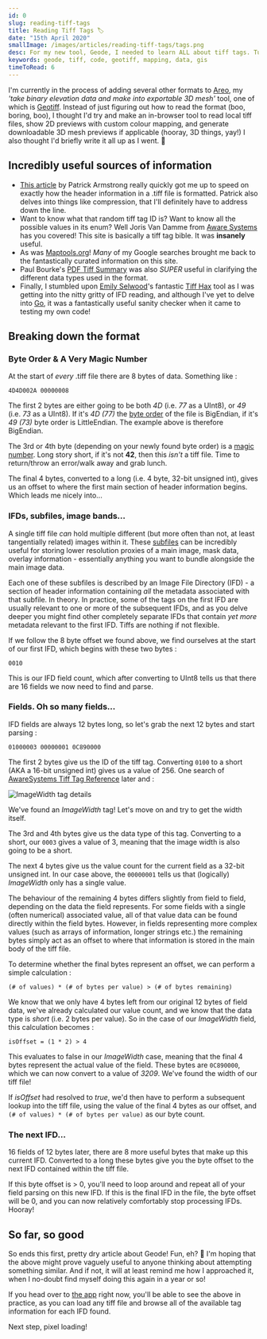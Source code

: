 ```yaml
---
id: 0
slug: reading-tiff-tags
title: Reading Tiff Tags 🏷
date: "15th April 2020"
smallImage: /images/articles/reading-tiff-tags/tags.png
desc: For my new tool, Geode, I needed to learn ALL about tiff tags. Turns out, there's a LOT of them...
keywords: geode, tiff, code, geotiff, mapping, data, gis
timeToRead: 6
---
```


I'm currently in the process of adding several other formats to [Areo](/projects/areo), my _'take binary elevation data and make into exportable 3D mesh'_ tool, one of which is [Geotiff](https://earthdata.nasa.gov/esdis/eso/standards-and-references/geotiff). Instead of just figuring out how to read the format (boo, boring, boo), I thought I'd try and make an in-browser tool to read local tiff files, show 2D previews with custom colour mapping, and generate downloadable 3D mesh previews if applicable (hooray, 3D things, yay!) I also thought I'd briefly write it all up as I went. 👋

## Incredibly useful sources of information
* [This article](https://medium.com/planet-stories/reading-a-single-tiff-pixel-without-any-tiff-tools-fcbd43d8bd24) by Patrick Armstrong really quickly got me up to speed on exactly how the header information in a .tiff file is formatted. Patrick also delves into things like compression, that I'll definitely have to address down the line.
* Want to know what that random tiff tag ID is? Want to know all the possible values in its enum? Well Joris Van Damme from [Aware Systems](https://www.awaresystems.be/imaging/tiff/tifftags.html) has you covered! This site is basically a tiff tag bible. It was __insanely__ useful.
* As was [Maptools.org](http://geotiff.maptools.org/spec/geotiff1.html)! _Many_ of my Google searches brought me back to the fantastically curated information on this site.
* Paul Bourke's [PDF Tiff Summary](http://paulbourke.net/dataformats/tiff/tiff_summary.pdf) was also _SUPER_ useful in clarifying the different data types used in the format.
* Finally, I stumbled upon [Emily Selwood](https://twitter.com/emilywselwood)'s fantastic [Tiff Hax](https://github.com/emilyselwood/tiffhax) tool as I was getting into the nitty gritty of IFD reading, and although I've yet to delve into [Go](https://golang.org/), it was a fantastically useful sanity checker when it came to testing my own code!

## Breaking down the format
### Byte Order & A Very Magic Number
At the start of _every_ .tiff file there are 8 bytes of data. Something like :

```
4D4D002A 00000008
```

The first 2 bytes are either going to be both _4D_ (i.e. _77_ as a UInt8), or _49_ (i.e. _73_ as a UInt8). If it's _4D (77)_ the [byte order](https://www.geeksforgeeks.org/little-and-big-endian-mystery/) of the file is BigEndian, if it's _49 (73)_ byte order is LittleEndian. The example above is therefore BigEndian.

The 3rd or 4th byte (depending on your newly found byte order) is a [magic number](https://en.wikipedia.org/wiki/Magic_number_(programming)). Long story short, if it's not __42__, then this _isn't_ a tiff file. Time to return/throw an error/walk away and grab lunch.

The final 4 bytes, converted to a long (i.e. 4 byte, 32-bit unsigned int), gives us an offset to where the first main section of header information begins. Which leads me nicely into...

### IFDs, subfiles, image bands...

A single tiff file _can_ hold multiple different (but more often than not, at least tangentially related) images within it. These [subfiles](https://en.wikipedia.org/wiki/TIFF#Multiple_subfiles) can be incredibly useful for storing lower resolution proxies of a main image, mask data, overlay information - essentially anything you want to bundle alongside the main image data.

Each one of these subfiles is described by an Image File Directory (IFD) - a section of header information containing _all_ the metadata associated with that subfile. In theory. In practice, some of the tags on the first IFD are usually relevant to one or more of the subsequent IFDs, and as you delve deeper you might find other completely separate IFDs that contain _yet more_ metadata relevant to the first IFD. Tiffs are nothing if not flexible.

If we follow the 8 byte offset we found above, we find ourselves at the start of our first IFD, which begins with these two bytes :

```
0010
```

This is our IFD field count, which after converting to UInt8 tells us that there are 16 fields we now need to find and parse.

### Fields. Oh so many fields...

IFD fields are always 12 bytes long, so let's grab the next 12 bytes and start parsing :

```
01000003 00000001 0C890000
```

The first 2 bytes give us the ID of the tiff tag. Converting `0100` to a short (AKA a 16-bit unsigned int) gives us a value of 256. One search of [AwareSystems Tiff Tag Reference](https://www.awaresystems.be/imaging/tiff/tifftags/search.html?q=256&Submit=Find+Tags) later and :

![ImageWidth tag details](/images/articles/reading-tiff-tags/imageWidthTag.png)

We've found an _ImageWidth_ tag! Let's move on and try to get the width itself.

The 3rd and 4th bytes give us the data type of this tag. Converting to a short, our `0003` gives a value of 3, meaning that the image width is also going to be a short.

The next 4 bytes give us the value count for the current field as a 32-bit unsigned int. In our case above, the `00000001` tells us that (logically) _ImageWidth_ only has a single value. 

The behaviour of the remaining 4 bytes differs slightly from field to field, depending on the data the field represents. For some fields with a single (often numerical) associated value, all of that value data can be found directly within the field bytes. However, in fields representing more complex values (such as arrays of information, longer strings etc.) the remaining bytes simply act as an offset to where that information is stored in the main body of the tiff file.

To determine whether the final bytes represent an offset, we can perform a simple calculation : 

```
(# of values) * (# of bytes per value) > (# of bytes remaining)
```

We know that we only have 4 bytes left from our original 12 bytes of field data, we've already calculated our value count, and we know that the data type is _short_ (i.e. 2 bytes per value). So in the case of our _ImageWidth_ field, this calculation becomes :

```
isOffset = (1 * 2) > 4
```

This evaluates to false in our _ImageWidth_ case, meaning that the final 4 bytes represent the actual value of the field. These bytes are `0C890000`, which we can now convert to a value of _3209_. We've found the width of our tiff file!

If _isOffset_ had resolved to _true_, we'd then have to perform a subsequent lookup into the tiff file, using the value of the final 4 bytes as our offset, and `(# of values) * (# of bytes per value)` as our byte count.

### The next IFD...

16 fields of 12 bytes later, there are 8 more useful bytes that make up this current IFD. Converted to a long these bytes give you the byte offset to the next IFD contained within the tiff file. 

If this byte offset is > 0, you'll need to loop around and repeat all of your field parsing on this new IFD. If this is the final IFD in the file, the byte offset will be 0, and you can now relatively comfortably stop processing IFDs. Hooray!

## So far, so good

So ends this first, pretty dry article about Geode! Fun, eh? 😬 I'm hoping that the above might prove vaguely useful to anyone thinking about attempting something similar. And if not, it will at least remind me how I approached it, when I no-doubt find myself doing this again in a year or so!

If you head over to [the app](https://mattbrealey.com/geode) right now, you'll be able to see the above in practice, as you can load any tiff file and browse all of the available tag information for each IFD found.

Next step, pixel loading!